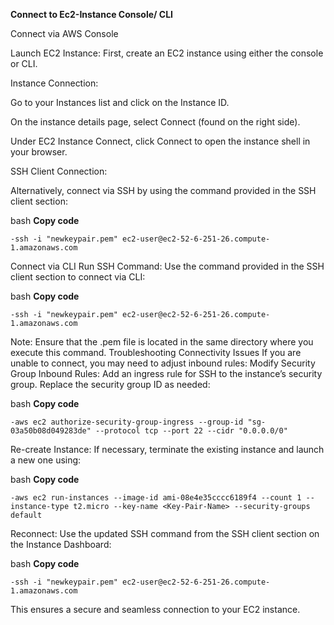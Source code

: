 **Connect to Ec2-Instance Console/ CLI**

Connect via AWS Console

Launch EC2 Instance: First, create an EC2 instance using either the console or CLI.

Instance Connection:

Go to your Instances list and click on the Instance ID.

On the instance details page, select Connect (found on the right side).

Under EC2 Instance Connect, click Connect to open the instance shell in your browser.

SSH Client Connection:

Alternatively, connect via SSH by using the command provided in the SSH client section:

bash
**Copy code**

    -ssh -i "newkeypair.pem" ec2-user@ec2-52-6-251-26.compute-1.amazonaws.com
    
Connect via CLI
Run SSH Command: Use the command provided in the SSH client section to connect via CLI:

bash
**Copy code**

    -ssh -i "newkeypair.pem" ec2-user@ec2-52-6-251-26.compute-1.amazonaws.com
    
Note: Ensure that the .pem file is located in the same directory where you execute this command.
Troubleshooting Connectivity Issues
If you are unable to connect, you may need to adjust inbound rules:
Modify Security Group Inbound Rules:
Add an ingress rule for SSH to the instance’s security group. Replace the security group ID as needed:

bash
**Copy code**

    -aws ec2 authorize-security-group-ingress --group-id "sg-03a50b08d049283de" --protocol tcp --port 22 --cidr "0.0.0.0/0"
    
Re-create Instance:
If necessary, terminate the existing instance and launch a new one using:

bash
**Copy code**

    -aws ec2 run-instances --image-id ami-08e4e35cccc6189f4 --count 1 --instance-type t2.micro --key-name <Key-Pair-Name> --security-groups default

Reconnect:
Use the updated SSH command from the SSH client section on the Instance Dashboard:

bash
**Copy code**

    -ssh -i "newkeypair.pem" ec2-user@ec2-52-6-251-26.compute-1.amazonaws.com
    
This ensures a secure and seamless connection to your EC2 instance.
